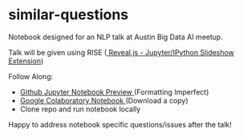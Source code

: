 # similar-questions
Notebook designed for an NLP talk at Austin Big Data AI meetup. 

Talk will be given using RISE (<a href="https://github.com/damianavila/RISE"> Reveal.js - Jupyter/IPython Slideshow Extension</a>)

Follow Along:
- <a href="https://github.com/nataliedurgin/similar-questions/blob/master/Big_Data_AI_Meetup_20180613.ipynb"> Github Jupyter Notebook Preview </a> (Formatting Imperfect)
- <a href="https://drive.google.com/file/d/12KPOHEwpLD8DHZ1iCuY62_ssE9YhTA7-/view?usp=sharing"> Google Colaboratory Notebook </a> (Download a copy)
- Clone repo and run notebook locally 

Happy to address notebook specific questions/issues after the talk!
